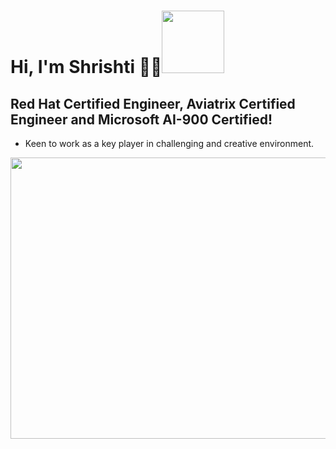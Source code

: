 # Hi, I'm Shrishti 👩‍💻<img src="https://raw.githubusercontent.com/nixin72/nixin72/master/wave.gif" width="100">

 ##  Red Hat Certified Engineer, Aviatrix Certified Engineer and Microsoft AI-900 Certified!

 -  Keen to work as a key player in challenging and creative environment.

<!--Header-->

<p align="center">
  <img src="[https://www.google.com/url?sa=i&url=https%3A%2F%2Fwww.dreamstime.com%2Fphotos-images%2Ftechnology.html&psig=AOvVaw3yOl-ji-1zRz2KEb6s4IoU&ust=1673440514618000&source=images&cd=vfe&ved=0CBAQjRxqFwoTCICsgMWCvfwCFQAAAAAdAAAAABAE](https://thumbs.dreamstime.com/z/new-skills-knowledge-webinar-training-business-internet-technology-concept-new-skills-knowledge-webinar-training-business-internet-121274023.jpg)" width="1000" height="450" />
</p>

